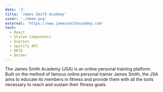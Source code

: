 ```yaml
---
date: '2'
title: 'James Smith Academy'
cover: './demo.png'
external: 'https://www.jamessmithacademy.com'
tech:
  - React
  - Styled Components
  - Express
  - Spotify API
  - OKTA
  - Docker
---
```


The James Smith Academy (JSA) is an online personal training platform. Built on the method of famous online personal trainer James Smith, the JSA aims to educate its members in fitness and provide them with all the tools necessary to reach and sustain their fitness goals.

